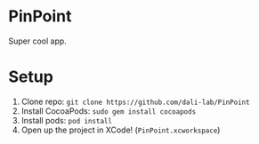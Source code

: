 # PinPoint

Super cool app.

# Setup

1. Clone repo: `git clone https://github.com/dali-lab/PinPoint`
1. Install CocoaPods: `sudo gem install cocoapods`
1. Install pods: `pod install`
1. Open up the project in XCode! (`PinPoint.xcworkspace`)
